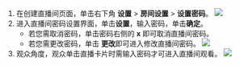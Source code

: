 1. 在创建直播间页面，单击右下角 **设置** > **房间设置** > **设置密码**。
![](https://qcloudimg.tencent-cloud.cn/raw/e382f8f1ea5e4561e356c8421863a08c.png)
2. 进入直播间密码设置界面，单击**设置**，输入密码，单击**确定**。
	- 若您需取消密码，单击密码右侧的 **x** 即可取消直播间密码。
	- 若您需更改密码，单击 **更改**即可进入修改直播间密码。
![](https://qcloudimg.tencent-cloud.cn/raw/0f0a235a24eba9744236ff6412a6e5db.png)
4. 观众角度，观众单击直播卡片时需输入密码才可进入直播间观看。
![](https://qcloudimg.tencent-cloud.cn/raw/8ab860bfc37a78a398c1f66f9f7cb663.png)
 
